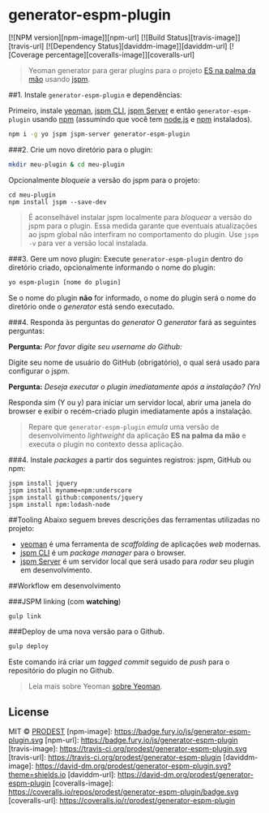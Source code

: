 # generator-espm-plugin 
[![NPM version][npm-image]][npm-url] 
[![Build Status][travis-image]][travis-url] 
[![Dependency Status][daviddm-image]][daviddm-url]
[![Coverage percentage][coveralls-image]][coveralls-url]

> Yeoman generator para gerar plugins para o projeto [ES na palma da mão](https://github.com/prodest/es-na-palma-da-mao) usando [jspm](http://jspm.io/).


##1. Instale `generator-espm-plugin` e dependências:

Primeiro, instale [yeoman](http://yeoman.io), [jspm CLI](http://jspm.io/), [jspm Server](https://github.com/geelen/jspm-server) 
 e então `generator-espm-plugin` usando [npm](https://www.npmjs.com/) (assumindo que você tem [node.js](https://nodejs.org/) e [npm](https://www.npmjs.com/) instalados).
```bash
npm i -g yo jspm jspm-server generator-espm-plugin
```

###2. Crie um novo diretório para o plugin:
```bash
mkdir meu-plugin & cd meu-plugin
```
Opcionalmente *bloqueie* a versão do jspm para o projeto:

```
cd meu-plugin
npm install jspm --save-dev
```
> É aconselhável instalar jspm localmente para *bloquear* a versão do jspm para o plugin.
Essa medida garante que eventuais atualizações ao jspm global não interfiram no comportamento do plugin. 
Use `jspm -v` para ver a versão local instalada.


###3. Gere um novo plugin:
Execute `generator-espm-plugin` dentro do diretório criado, opcionalmente informando o nome do plugin:
```bash
yo espm-plugin [nome do plugin]
```

Se o nome do plugin **não** for informado, o nome do plugin será o nome do diretório onde o *generator* está sendo executado.


###4. Responda às perguntas do *generator*
O *generator* fará as seguintes perguntas: 

**Pergunta:** *Por favor digite seu username do Github:*

Digite seu nome de usuário do GitHub (obrigatório), o qual será usado para configurar o jspm.


**Pergunta:** *Deseja executar o plugin imediatamente após a instalação? (Yn)*

Responda sim (Y ou y) para iniciar um servidor local, abrir uma janela do browser e exibir o recém-criado plugin imediatamente após a instalação.

> Repare que `generator-espm-plugin` *emula* uma versão de desenvolvimento *lightweight* da aplicação **ES na palma da mão** e executa o plugin no contexto dessa aplicação.



###4. Instale *packages* a partir dos seguintes registros: jspm, GitHub ou npm:
```
jspm install jquery
jspm install myname=npm:underscore
jspm install github:components/jquery
jspm install npm:lodash-node
```

##Tooling
Abaixo seguem breves descrições das ferramentas utilizadas no projeto:

- [yeoman](http://yeoman.io) é uma ferramenta de *scaffolding* de aplicações *web* modernas.
- [jspm CLI](http://jspm.io/) é um *package manager* para o browser.
- [jspm Server](https://github.com/geelen/jspm-server) é um servidor local que será usado para *rodar* seu plugin em desenvolvimento.


##Workflow em desenvolvimento

###JSPM linking (com **watching**)

```bash
gulp link
```

###Deploy de uma nova versão para o Github.
 
```bash
gulp deploy
```
Este comando irá criar um *tagged commit* seguido de *push* para o repositório do plugin no Github.


> Leia mais sobre Yeoman [sobre Yeoman](http://yeoman.io/).

## License

MIT © [PRODEST]()
[npm-image]: https://badge.fury.io/js/generator-espm-plugin.svg
[npm-url]: https://badge.fury.io/js/generator-espm-plugin
[travis-image]: https://travis-ci.org/prodest/generator-espm-plugin.svg
[travis-url]: https://travis-ci.org/prodest/generator-espm-plugin
[daviddm-image]: https://david-dm.org/prodest/generator-espm-plugin.svg?theme=shields.io
[daviddm-url]: https://david-dm.org/prodest/generator-espm-plugin
[coveralls-image]: https://coveralls.io/repos/prodest/generator-espm-plugin/badge.svg
[coveralls-url]: https://coveralls.io/r/prodest/generator-espm-plugin
